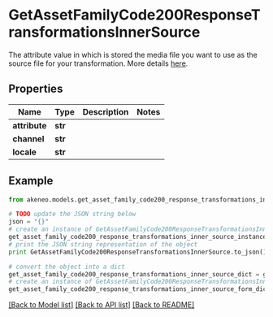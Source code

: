 # GetAssetFamilyCode200ResponseTransformationsInnerSource

The attribute value in which is stored the media file you want to use as the source file for your transformation. More details <a href='/concepts/asset-manager.html#source-file'>here</a>.

## Properties
Name | Type | Description | Notes
------------ | ------------- | ------------- | -------------
**attribute** | **str** |  | 
**channel** | **str** |  | 
**locale** | **str** |  | 

## Example

```python
from akeneo.models.get_asset_family_code200_response_transformations_inner_source import GetAssetFamilyCode200ResponseTransformationsInnerSource

# TODO update the JSON string below
json = "{}"
# create an instance of GetAssetFamilyCode200ResponseTransformationsInnerSource from a JSON string
get_asset_family_code200_response_transformations_inner_source_instance = GetAssetFamilyCode200ResponseTransformationsInnerSource.from_json(json)
# print the JSON string representation of the object
print GetAssetFamilyCode200ResponseTransformationsInnerSource.to_json()

# convert the object into a dict
get_asset_family_code200_response_transformations_inner_source_dict = get_asset_family_code200_response_transformations_inner_source_instance.to_dict()
# create an instance of GetAssetFamilyCode200ResponseTransformationsInnerSource from a dict
get_asset_family_code200_response_transformations_inner_source_form_dict = get_asset_family_code200_response_transformations_inner_source.from_dict(get_asset_family_code200_response_transformations_inner_source_dict)
```
[[Back to Model list]](../README.md#documentation-for-models) [[Back to API list]](../README.md#documentation-for-api-endpoints) [[Back to README]](../README.md)


